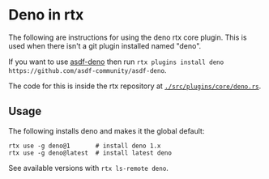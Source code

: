 # Deno in rtx

The following are instructions for using the deno rtx core plugin. This is used when there isn't a
git plugin installed named "deno".

If you want to use [asdf-deno](https://github.com/asdf-community/asdf-deno)
then run `rtx plugins install deno https://github.com/asdf-community/asdf-deno`.

The code for this is inside the rtx repository at
[`./src/plugins/core/deno.rs`](https://github.com/jdx/rtx/blob/main/src/plugins/core/deno.rs).

## Usage

The following installs deno and makes it the global default:

```sh-session
rtx use -g deno@1       # install deno 1.x
rtx use -g deno@latest  # install latest deno
```

See available versions with `rtx ls-remote deno`.
